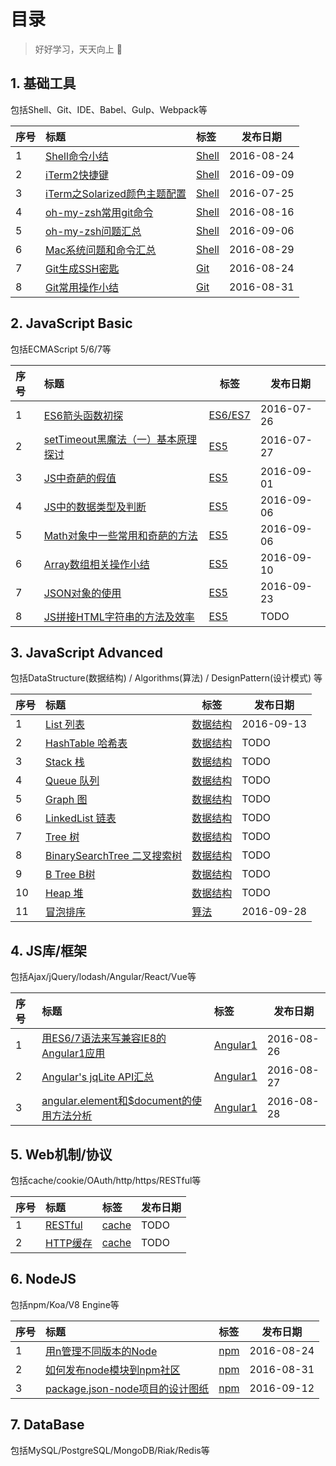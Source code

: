 # 目录

> 好好学习，天天向上 :new_moon_with_face:

## 1. 基础工具

包括Shell、Git、IDE、Babel、Gulp、Webpack等

| 序号   | 标题                                       | 标签                                       | 发布日期       |
| :--- | :--------------------------------------- | :--------------------------------------- | ---------- |
| 1    | [Shell命令小结](https://github.com/muwenzi/Blog/issues/7) | [Shell](https://github.com/muwenzi/Blog/issues?q=is%3Aissue+is%3Aopen+label%3AShell) | 2016-08-24 |
| 2    | [iTerm2快捷键](https://github.com/muwenzi/Blog/issues/21) | [Shell](https://github.com/muwenzi/Blog/issues?q=is%3Aissue+is%3Aopen+label%3AShell) | 2016-09-09 |
| 3    | [iTerm之Solarized颜色主题配置](https://github.com/muwenzi/Blog/issues/1) | [Shell](https://github.com/muwenzi/Blog/issues?q=is%3Aissue+is%3Aopen+label%3AShell) | 2016-07-25 |
| 4    | [oh-my-zsh常用git命令](https://github.com/muwenzi/Blog/issues/4) | [Shell](https://github.com/muwenzi/Blog/issues?q=is%3Aissue+is%3Aopen+label%3AShell) | 2016-08-16 |
| 5    | [oh-my-zsh问题汇总](https://github.com/muwenzi/Blog/issues/15) | [Shell](https://github.com/muwenzi/Blog/issues?q=is%3Aissue+is%3Aopen+label%3AShell) | 2016-09-06 |
| 6    | [Mac系统问题和命令汇总](https://github.com/muwenzi/Blog/issues/11) | [Shell](https://github.com/muwenzi/Blog/issues?q=is%3Aissue+is%3Aopen+label%3AShell) | 2016-08-29 |
| 7    | [Git生成SSH密匙](https://github.com/muwenzi/Blog/issues/5) | [Git](https://github.com/muwenzi/Blog/issues?q=is%3Aissue+is%3Aopen+label%3AGit) | 2016-08-24 |
| 8    | [Git常用操作小结](https://github.com/muwenzi/Blog/issues/13) | [Git](https://github.com/muwenzi/Blog/issues?q=is%3Aissue+is%3Aopen+label%3AGit) | 2016-08-31 |

## 2. JavaScript Basic

包括ECMAScript 5/6/7等

| 序号   | 标题                                       | 标签                                       | 发布日期       |
| :--- | :--------------------------------------- | ---------------------------------------- | ---------- |
| 1    | [ES6箭头函数初探](https://github.com/muwenzi/Blog/issues/2) | [ES6/ES7](https://github.com/muwenzi/Blog/issues?q=is%3Aissue+is%3Aopen+label%3AES6%2FES7) | 2016-07-26 |
| 2    | [setTimeout黑魔法（一）基本原理探讨](https://github.com/muwenzi/Blog/issues/3) | [ES5](https://github.com/muwenzi/Blog/issues?q=is%3Aissue+is%3Aopen+label%3AES5) | 2016-07-27 |
| 3    | [JS中奇葩的假值](https://github.com/muwenzi/Blog/issues/14) | [ES5](https://github.com/muwenzi/Blog/issues?q=is%3Aissue+is%3Aopen+label%3AES5) | 2016-09-01 |
| 4    | [JS中的数据类型及判断](https://github.com/muwenzi/Blog/issues/17) | [ES5](https://github.com/muwenzi/Blog/issues?q=is%3Aissue+is%3Aopen+label%3AES5) | 2016-09-06 |
| 5    | [Math对象中一些常用和奇葩的方法](https://github.com/muwenzi/Blog/issues/19) | [ES5](https://github.com/muwenzi/Blog/issues?q=is%3Aissue+is%3Aopen+label%3AES5) | 2016-09-06 |
| 6    | [Array数组相关操作小结](https://github.com/muwenzi/Blog/issues/18) | [ES5](https://github.com/muwenzi/Blog/issues?q=is%3Aissue+is%3Aopen+label%3AES5) | 2016-09-10 |
| 7    | [JSON对象的使用](https://github.com/muwenzi/Blog/issues/25) | [ES5](https://github.com/muwenzi/Blog/issues?q=is%3Aissue+is%3Aopen+label%3AES5) | 2016-09-23 |
| 8    | [JS拼接HTML字符串的方法及效率](https://github.com/muwenzi/Blog/issues/24) | [ES5](https://github.com/muwenzi/Blog/issues?q=is%3Aissue+is%3Aopen+label%3AES5) | TODO |

## 3. JavaScript Advanced

包括DataStructure(数据结构) / Algorithms(算法) / DesignPattern(设计模式) 等

| 序号   | 标题                                       | 标签                                       | 发布日期 |
| :--- | :--------------------------------------- | ---------------------------------------- | ---- |
| 1    | [List 列表](https://github.com/muwenzi/Blog/issues/23) | [数据结构](https://github.com/muwenzi/Blog/issues?q=is%3Aissue+is%3Aopen+label%3A数据结构) | 2016-09-13 |
| 2    | [HashTable 哈希表](https://github.com/muwenzi/Blog/issues/22) | [数据结构](https://github.com/muwenzi/Blog/issues?q=is%3Aissue+is%3Aopen+label%3AES6%2FES7) | TODO |
| 3    | [Stack 栈](https://github.com/muwenzi/Blog/issues/22) | [数据结构](https://github.com/muwenzi/Blog/issues?q=is%3Aissue+is%3Aopen+label%3AES6%2FES7) | TODO |
| 4    | [Queue 队列](https://github.com/muwenzi/Blog/issues/22) | [数据结构](https://github.com/muwenzi/Blog/issues?q=is%3Aissue+is%3Aopen+label%3AES6%2FES7) | TODO |
| 5    | [Graph 图](https://github.com/muwenzi/Blog/issues/22) | [数据结构](https://github.com/muwenzi/Blog/issues?q=is%3Aissue+is%3Aopen+label%3AES6%2FES7) | TODO |
| 6    | [LinkedList 链表](https://github.com/muwenzi/Blog/issues/22) | [数据结构](https://github.com/muwenzi/Blog/issues?q=is%3Aissue+is%3Aopen+label%3AES6%2FES7) | TODO |
| 7    | [Tree 树](https://github.com/muwenzi/Blog/issues/22) | [数据结构](https://github.com/muwenzi/Blog/issues?q=is%3Aissue+is%3Aopen+label%3AES6%2FES7) | TODO |
| 8    | [BinarySearchTree 二叉搜索树](https://github.com/muwenzi/Blog/issues/22) | [数据结构](https://github.com/muwenzi/Blog/issues?q=is%3Aissue+is%3Aopen+label%3AES6%2FES7) | TODO |
| 9    | [B Tree B树](https://github.com/muwenzi/Blog/issues/22) | [数据结构](https://github.com/muwenzi/Blog/issues?q=is%3Aissue+is%3Aopen+label%3AES6%2FES7) | TODO |
| 10   | [Heap 堆](https://github.com/muwenzi/Blog/issues/22) | [数据结构](https://github.com/muwenzi/Blog/issues?q=is%3Aissue+is%3Aopen+label%3AES6%2FES7) | TODO |
| 11   | [冒泡排序](https://github.com/muwenzi/Blog/issues/26) | [算法](https://github.com/muwenzi/Blog/issues?q=is%3Aissue+is%3Aopen+label%3AES6%2F算法) | 2016-09-28 |

## 4. JS库/框架

包括Ajax/jQuery/lodash/Angular/React/Vue等

| 序号   | 标题                                       | 标签                                       | 发布日期       |
| :--- | :--------------------------------------- | :--------------------------------------- | ---------- |
| 1    | [用ES6/7语法来写兼容IE8的Angular1应用](https://github.com/muwenzi/Blog/issues/8) | [Angular1](https://github.com/muwenzi/Blog/issues?q=is%3Aissue+is%3Aopen+label%3AAngular1) | 2016-08-26 |
| 2    | [Angular's jqLite API汇总](https://github.com/muwenzi/Blog/issues/9) | [Angular1](https://github.com/muwenzi/Blog/issues?q=is%3Aissue+is%3Aopen+label%3AAngular1) | 2016-08-27 |
| 3    | [angular.element和$document的使用方法分析](https://github.com/muwenzi/Blog/issues/10) | [Angular1](https://github.com/muwenzi/Blog/issues?q=is%3Aissue+is%3Aopen+label%3AAngular1) | 2016-08-28 |

## 5. Web机制/协议

包括cache/cookie/OAuth/http/https/RESTful等

| 序号   | 标题                                       | 标签                                       | 发布日期       |
| :--- | :--------------------------------------- | :--------------------------------------- | ---------- |
| 1    | [RESTful](https://github.com/muwenzi/Blog/issues/20) | [cache](https://github.com/muwenzi/Blog/issues?q=is%3Aissue+is%3Aopen+label%3ARESTful) | TODO |
| 2    | [HTTP缓存](https://github.com/muwenzi/Blog/issues/25) | [cache](https://github.com/muwenzi/Blog/issues?q=is%3Aissue+is%3Aopen+label%3Acahce) | TODO |

## 6. NodeJS

包括npm/Koa/V8 Engine等

| 序号   | 标题                                       | 标签                                       | 发布日期       |
| :--- | :--------------------------------------- | :--------------------------------------- | ---------- |
| 1    | [用n管理不同版本的Node](https://github.com/muwenzi/Blog/issues/6) | [npm](https://github.com/muwenzi/Blog/issues?q=is%3Aissue+is%3Aopen+label%3Anpm) | 2016-08-24 |
| 2    | [如何发布node模块到npm社区](https://github.com/muwenzi/Blog/issues/12) | [npm](https://github.com/muwenzi/Blog/issues?q=is%3Aissue+is%3Aopen+label%3Anpm) | 2016-08-31 |
| 3    | [package.json-node项目的设计图纸](https://github.com/muwenzi/Blog/issues/22) | [npm](https://github.com/muwenzi/Blog/issues?q=is%3Aissue+is%3Aopen+label%3Anpm) | 2016-09-12 |

## 7. DataBase
包括MySQL/PostgreSQL/MongoDB/Riak/Redis等



